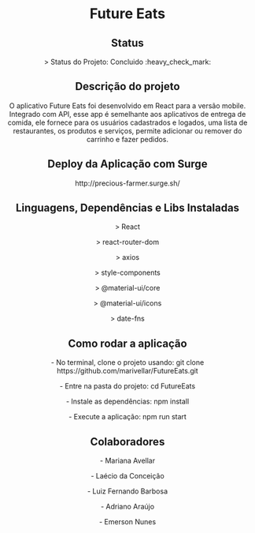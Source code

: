 <h1 align="center"> Future Eats </h1>

<h2 align="center"> Status </h2>

<p align="center" > > Status do Projeto: Concluido :heavy_check_mark: </p>

<h2 align="center"> Descrição do projeto </h2>

<p align="center"> O aplicativo Future Eats foi desenvolvido em React para a versão mobile. Integrado com API, esse app é semelhante aos aplicativos de entrega de comida, ele fornece para os usuários cadastrados e logados, uma lista de restaurantes, os produtos e serviços, permite adicionar ou remover do carrinho e fazer pedidos.</p>

<h2 align="center"> Deploy da Aplicação com Surge </h2>

<p align="center"> http://precious-farmer.surge.sh/ </p>

<h2 align="center"> Linguagens, Dependências e Libs Instaladas </h2>

<p align="center"> > React </p>
<p align="center"> > react-router-dom </p>
<p align="center"> > axios </p>
<p align="center"> > style-components </p>
<p align="center"> > @material-ui/core </p>
<p align="center"> > @material-ui/icons </p>
<p align="center"> > date-fns </p>

<h2 align="center"> Como rodar a aplicação </h2>

<p align="center"> - No terminal, clone o projeto usando: git clone https://github.com/marivellar/FutureEats.git </p>
<p align="center"> - Entre na pasta do projeto: cd FutureEats </p>
<p align="center"> - Instale as dependências: npm install </p>
<p align="center"> - Execute a aplicação: npm run start </p>

<h2 align="center"> Colaboradores </h2>

<p align="center"> - Mariana Avellar </p>
<p align="center"> - Laécio da Conceição </p>
<p align="center"> - Luiz Fernando Barbosa </p>
<p align="center"> - Adriano Araújo </p>
<p align="center"> - Emerson Nunes </p>
